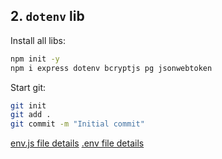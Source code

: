 

## 2. `dotenv` lib

Install all libs:  
```bash
npm init -y
npm i express dotenv bcryptjs pg jsonwebtoken
```

Start git:  
```bash
git init 
git add .
git commit -m "Initial commit"
```
[env.js file details](../projects/03_api_express_usr_auth/config/env.js)
[.env file details](../projects/03_api_express_usr_auth/.env)


